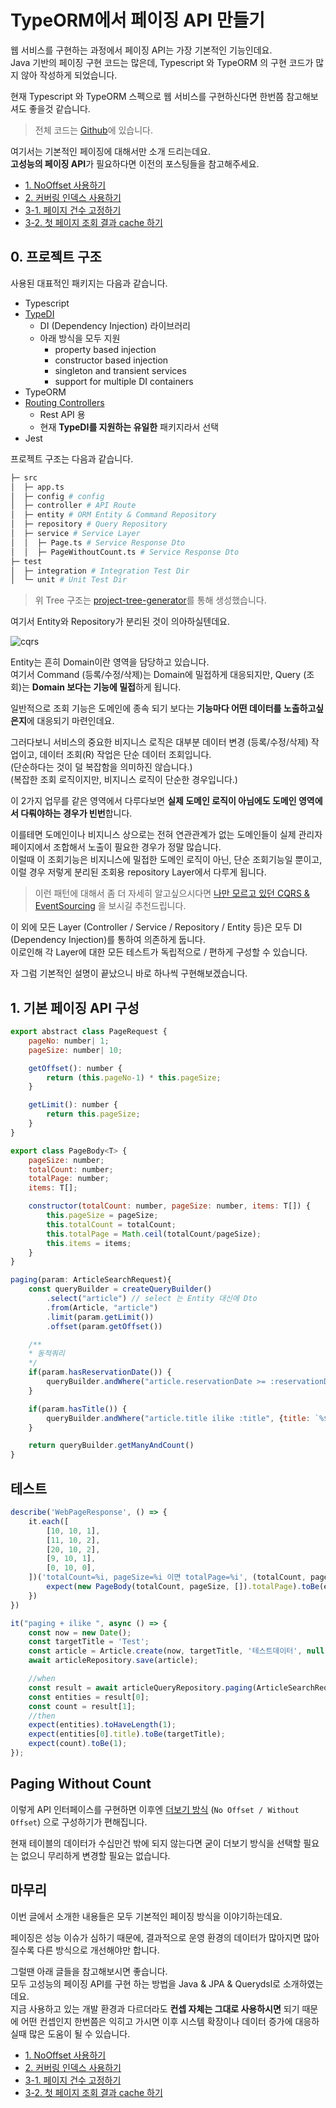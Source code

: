 # TypeORM에서 페이징 API 만들기

웹 서비스를 구현하는 과정에서 페이징 API는 가장 기본적인 기능인데요.  
Java 기반의 페이징 구현 코드는 많은데, Typescript 와 TypeORM 의 구현 코드가 많지 않아 작성하게 되었습니다.  
  
현재 Typescript 와 TypeORM 스펙으로 웹 서비스를 구현하신다면 한번쯤 참고해보셔도 좋을것 같습니다.

> 전체 코드는 [Github](https://github.com/jojoldu/ts-api-template)에 있습니다.  

여기서는 기본적인 페이징에 대해서만 소개 드리는데요.  
**고성능의 페이징 API**가 필요하다면 이전의 포스팅들을 참고해주세요.

* [1. NoOffset 사용하기](https://jojoldu.tistory.com/528)
* [2. 커버링 인덱스 사용하기](https://jojoldu.tistory.com/529)
* [3-1. 페이지 건수 고정하기](https://jojoldu.tistory.com/530)
* [3-2. 첫 페이지 조회 결과 cache 하기](https://jojoldu.tistory.com/531)


## 0. 프로젝트 구조

사용된 대표적인 패키지는 다음과 같습니다.

* Typescript
* [TypeDI](https://www.npmjs.com/package/typedi)
  * DI (Dependency Injection) 라이브러리
  * 아래 방식을 모두 지원
    * property based injection
    * constructor based injection
    * singleton and transient services
    * support for multiple DI containers
* TypeORM
* [Routing Controllers](https://www.npmjs.com/package/routing-controllers)
  * Rest API 용
  * 현재 **TypeDI를 지원하는 유일한** 패키지라서 선택
* Jest

프로젝트 구조는 다음과 같습니다.

```bash
├─ src
│  ├─ app.ts
│  ├─ config # config 
│  ├─ controller # API Route
│  ├─ entity # ORM Entity & Command Repository
│  ├─ repository # Query Repository
│  ├─ service # Service Layer
│  │  ├─ Page.ts # Service Response Dto
│  │  ├─ PageWithoutCount.ts # Service Response Dto
├─ test
│  ├─ integration # Integration Test Dir
│  └─ unit # Unit Test Dir
```

> 위 Tree 구조는 [project-tree-generator](https://github.com/woochanleee/project-tree-generator)를 통해 생성했습니다.

여기서 Entity와 Repository가 분리된 것이 의아하실텐데요.  

![cqrs](./images/cqrs.png)

Entity는 흔히 Domain이란 영역을 담당하고 있습니다.  
여기서 Command (등록/수정/삭제)는 Domain에 밀접하게 대응되지만,
Query (조회)는 **Domain 보다는 기능에 밀접**하게 됩니다.  
  
일반적으로 조회 기능은 도메인에 종속 되기 보다는 **기능마다 어떤 데이터를 노출하고싶은지**에 대응되기 마련인데요.  
  
그러다보니 서비스의 중요한 비지니스 로직은 대부분 데이터 변경 (등록/수정/삭제) 작업이고, 데이터 조회(R) 작업은 단순 데이터 조회입니다.  
(단순하다는 것이 덜 복잡함을 의미하진 않습니다.)  
(복잡한 조회 로직이지만, 비지니스 로직이 단순한 경우입니다.)  
  
이 2가지 업무를 같은 영역에서 다루다보면 **실제 도메인 로직이 아님에도 도메인 영역에서 다뤄야하는 경우가 빈번**합니다.  
  
이를테면 도메인이나 비지니스 상으로는 전혀 연관관계가 없는 도메인들이 실제 관리자 페이지에서 조합해서 노출이 필요한 경우가 정말 많습니다.  
이럴때 이 조회기능은 비지니스에 밀접한 도메인 로직이 아닌, 단순 조회기능일 뿐이고, 이럴 경우 저렇게 분리된 조회용 repository Layer에서 다루게 됩니다.

> 이런 패턴에 대해서 좀 더 자세히 알고싶으시다면 [나만 모르고 있던 CQRS & EventSourcing](https://www.popit.kr/cqrs-eventsourcing/) 을 보시길 추천드립니다.

이 외에 모든 Layer (Controller / Service / Repository / Entity 등)은 모두 DI (Dependency Injection)를 통하여 의존하게 둡니다.  
이로인해 각 Layer에 대한 모든 테스트가 독립적으로 / 편하게 구성할 수 있습니다.  
  
자 그럼 기본적인 설명이 끝났으니 바로 하나씩 구현해보겠습니다.

## 1. 기본 페이징 API 구성

```javascript
export abstract class PageRequest {
    pageNo: number| 1;
    pageSize: number| 10;

    getOffset(): number {
        return (this.pageNo-1) * this.pageSize;
    }

    getLimit(): number {
        return this.pageSize;
    }
}
```


```javascript
export class PageBody<T> {
    pageSize: number;
    totalCount: number;
    totalPage: number;
    items: T[];

    constructor(totalCount: number, pageSize: number, items: T[]) {
        this.pageSize = pageSize;
        this.totalCount = totalCount;
        this.totalPage = Math.ceil(totalCount/pageSize);
        this.items = items;
    }
}
```

```javascript
paging(param: ArticleSearchRequest){
    const queryBuilder = createQueryBuilder()
        .select("article") // select 는 Entity 대신에 Dto
        .from(Article, "article")
        .limit(param.getLimit())
        .offset(param.getOffset())

    /**
    * 동적쿼리
    */
    if(param.hasReservationDate()) {
        queryBuilder.andWhere("article.reservationDate >= :reservationDate", {reservationDate: param.reservationDate})
    }

    if(param.hasTitle()) {
        queryBuilder.andWhere("article.title ilike :title", {title: `%${param.title}%`});
    }

    return queryBuilder.getManyAndCount()
}
```

## 테스트

```javascript
describe('WebPageResponse', () => {
    it.each([
        [10, 10, 1],
        [11, 10, 2],
        [20, 10, 2],
        [9, 10, 1],
        [0, 10, 0],
    ])('totalCount=%i, pageSize=%i 이면 totalPage=%i', (totalCount, pageSize, expected) => {
        expect(new PageBody(totalCount, pageSize, []).totalPage).toBe(expected);
    })
})
```

```javascript
it("paging + ilike ", async () => {
    const now = new Date();
    const targetTitle = 'Test';
    const article = Article.create(now, targetTitle, '테스트데이터', null);
    await articleRepository.save(article);

    //when
    const result = await articleQueryRepository.paging(ArticleSearchRequest.create(now, 'test', 1, 10));
    const entities = result[0];
    const count = result[1];
    //then
    expect(entities).toHaveLength(1);
    expect(entities[0].title).toBe(targetTitle);
    expect(count).toBe(1);
});
```

## Paging Without Count


이렇게 API 인터페이스를 구현하면 이후엔 [더보기 방식](https://jojoldu.tistory.com/528) (```No Offset / Without Offset```) 으로 구성하기가 편해집니다.  
  
현재 테이블의 데이터가 수십만건 밖에 되지 않는다면 굳이 더보기 방식을 선택할 필요는 없으니 무리하게 변경할 필요는 없습니다.

## 마무리

이번 글에서 소개한 내용들은 모두 기본적인 페이징 방식을 이야기하는데요.  
  
페이징은 성능 이슈가 심하기 때문에, 결과적으로 운영 환경의 데이터가 많아지면 많아질수록 다른 방식으로 개선해야만 합니다.  
  
그럴땐 아래 글들을 참고해보시면 좋습니다.  
모두 고성능의 페이징 API를 구현 하는 방법을 Java & JPA & Querydsl로 소개하였는데요.  
지금 사용하고 있는 개발 환경과 다르더라도 **컨셉 자체는 그대로 사용하시면** 되기 때문에 어떤 컨셉인지 한번쯤은 익히고 가시면 이후 시스템 확장이나 데이터 증가에 대응하실때 많은 도움이 될 수 있습니다.

* [1. NoOffset 사용하기](https://jojoldu.tistory.com/528)
* [2. 커버링 인덱스 사용하기](https://jojoldu.tistory.com/529)
* [3-1. 페이지 건수 고정하기](https://jojoldu.tistory.com/530)
* [3-2. 첫 페이지 조회 결과 cache 하기](https://jojoldu.tistory.com/531)


